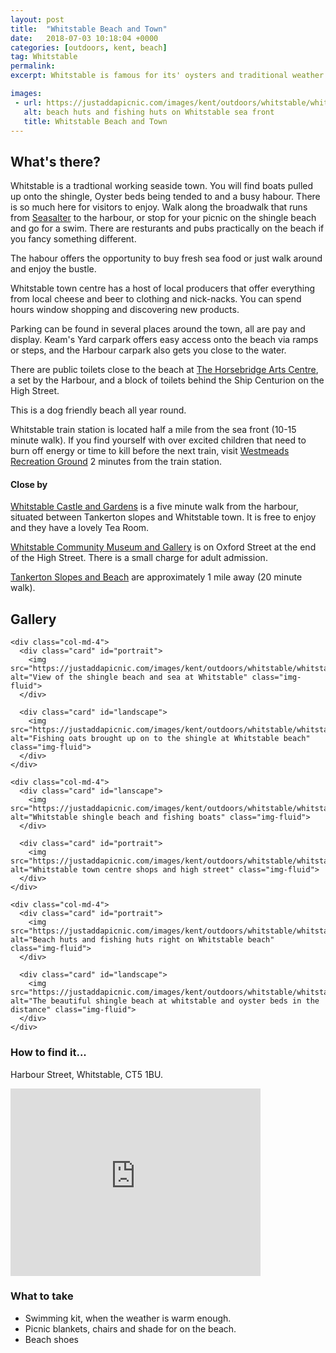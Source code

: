 ```yaml
---
layout: post
title:  "Whitstable Beach and Town"
date:   2018-07-03 10:18:04 +0000
categories: [outdoors, kent, beach]
tag: Whitstable
permalink: 
excerpt: Whitstable is famous for its' oysters and traditional weather boarded fishing huts. It has a lovely shingle beach and a quirky high street packed with local retailers.

images: 
 - url: https://justaddapicnic.com/images/kent/outdoors/whitstable/whitstable1.jpg
   alt: beach huts and fishing huts on Whitstable sea front
   title: Whitstable Beach and Town
---
```


## What's there?

Whitstable is a tradtional working seaside town.  You will find boats pulled up onto the shingle, Oyster beds being tended to and a busy habour.  There is so much here for visitors to enjoy.  Walk along the broadwalk that runs from [Seasalter]() to the harbour, or stop for your picnic on the shingle beach and go for a swim.  There are resturants and pubs practically on the beach if you fancy something different.

The habour offers the opportunity to buy fresh sea food or just walk around and enjoy the bustle.

Whitstable town centre has a host of local producers that offer everything from local cheese and beer to clothing and nick-nacks.  You can spend hours window shopping and discovering new products.

Parking can be found in several places around the town, all are pay and display.  Keam's Yard carpark offers easy access onto the beach via ramps or steps, and the Harbour carpark also gets you close to the water.

There are public toilets close to the beach at [The Horsebridge Arts Centre](http://www.horsebridge-centre.org.uk/), a set by the Harbour, and a block of toilets behind the Ship Centurion on the High Street. 

This is a dog friendly beach all year round.

Whitstable train station is located half a mile from the sea front (10-15 minute walk).  If you find yourself with over excited children that need to burn off energy or time to kill before the next train, visit [Westmeads Recreation Ground](/outdoors/kent/park/2018/07/03/westmeads-whitstable.html) 2 minutes from the train station.


#### Close by

[Whitstable Castle and Gardens](http://www.whitstablecastle.co.uk/the-castle) is a five minute walk from the harbour, situated between Tankerton slopes and Whitstable town.  It is free to enjoy and they have a lovely Tea Room.

[Whitstable Community Museum and Gallery](http://www.whitstablemuseum.org/) is on Oxford Street at the end of the High Street.  There is a small charge for adult admission. 

[Tankerton Slopes and Beach](/outdoors/kent/beach/2018/07/02/tankerton.html) are approximately 1 mile away (20 minute walk).

## Gallery

<div class="container">

  <div class="row">

    <div class="col-md-4">
      <div class="card" id="portrait">
        <img src="https://justaddapicnic.com/images/kent/outdoors/whitstable/whitstable2.jpg" alt="View of the shingle beach and sea at Whitstable" class="img-fluid">
      </div>

      <div class="card" id="landscape">
        <img src="https://justaddapicnic.com/images/kent/outdoors/whitstable/whitstable3.jpg" alt="Fishing oats brought up on to the shingle at Whitstable beach" class="img-fluid">
      </div>  
    </div>

    <div class="col-md-4">
      <div class="card" id="lanscape">
        <img src="https://justaddapicnic.com/images/kent/outdoors/whitstable/whitstable4.jpg" alt="Whitstable shingle beach and fishing boats" class="img-fluid">
      </div>

      <div class="card" id="portrait">
        <img src="https://justaddapicnic.com/images/kent/outdoors/whitstable/whitstable5.jpg" alt="Whitstable town centre shops and high street" class="img-fluid">
      </div>
    </div>

    <div class="col-md-4">
      <div class="card" id="portrait">
        <img src="https://justaddapicnic.com/images/kent/outdoors/whitstable/whitstable7.jpg" alt="Beach huts and fishing huts right on Whitstable beach" class="img-fluid">
      </div>

      <div class="card" id="landscape">
        <img src="https://justaddapicnic.com/images/kent/outdoors/whitstable/whitstable6.jpg" alt="The beautiful shingle beach at whitstable and oyster beds in the distance" class="img-fluid">
      </div>
    </div>

  </div>      
</div>


### How to find it...
Harbour Street, Whitstable, CT5 1BU.

<iframe src="https://www.google.com/maps/embed?pb=!1m18!1m12!1m3!1d1245.6596908263357!2d1.0212064929855087!3d51.36042502915913!2m3!1f0!2f0!3f0!3m2!1i1024!2i768!4f13.1!3m3!1m2!1s0x47d9335d83b2812b%3A0x606e53392ea08f3e!2sWhitstable+Seafront!5e0!3m2!1sen!2suk!4v1530612860649" width="400" height="300" frameborder="0" style="border:0" allowfullscreen></iframe>

### What to take

* Swimming kit, when the weather is warm enough.
* Picnic blankets, chairs and shade for on the beach.
* Beach shoes
